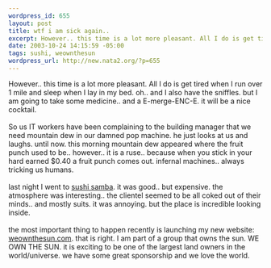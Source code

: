 ```yaml
--- 
wordpress_id: 655
layout: post
title: wtf i am sick again..
excerpt: However.. this time is a lot more pleasant. All I do is get tired when I run over 1 mile and sleep when I lay in my bed. oh.. and I also have the sniffles. but I am going to take some medicine.. and a E-merge-ENC-E. it will be a nice cocktail.So us IT workers have been complaining to the building manager that we need mountain dew in our damned pop machine. he just looks at us and laughs...
date: 2003-10-24 14:15:59 -05:00
tags: sushi, weownthesun
wordpress_url: http://new.nata2.org/?p=655
---
```

However.. this time is a lot more pleasant. All I do is get tired when I run over 1 mile and sleep when I lay in my bed. oh.. and I also have the sniffles. but I am going to take some medicine.. and a E-merge-ENC-E. it will be a nice cocktail.<br/><br/>So us IT workers have been complaining to the building manager that we need mountain dew in our damned pop machine. he just looks at us and laughs. until now. this morning mountain dew appeared where the fruit punch used to be.. however.. it is a ruse.. because when you stick in your hard earned $0.40 a fruit punch comes out. infernal machines.. always tricking us humans. <br/><br/>last night I went to <a href="http://www.sushisamba.com">sushi samba</a>. it was good.. but expensive. the atmosphere was interesting.. the clientel seemed to be all coked out of their minds.. and mostly suits. it was annoying. but the place is incredible looking inside. <Br><br/>the most important thing to happen recently is launching my new website: <a href="http://www.weownthesun.com">weownthesun.com</a>. that is right. I am part of a group that owns the sun. WE OWN THE SUN. it is exciting to be one of the largest land owners in the world/universe. we have some great sponsorship and we love the world.
